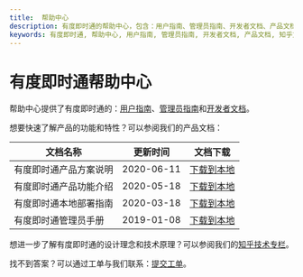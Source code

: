 ```yaml
---
title:  帮助中心
description: 有度即时通的帮助中心，包含：用户指南、管理员指南、开发者文档、产品文档、知乎文档链接等信息
keywords: 有度即时通, 帮助中心, 用户指南, 管理员指南, 开发者文档, 产品文档, 知乎文档
---
```


# 有度即时通帮助中心

帮助中心提供了有度即时通的：[用户指南](./user/)、[管理员指南](./admin/)和[开发者文档](./api/)。

想要快速了解产品的功能和特性？可以参阅我们的产品文档：

| 文档名称               | 更新时间   | 文档下载                                       |
| ---------------------- | ---------- | ---------------------------------------------- |
| 有度即时通产品方案说明 | 2020-06-11 | [下载到本地](./res/youdu-product-overview.pdf) |
| 有度即时通产品功能介绍 | 2020-05-18 | [下载到本地](./res/youdu-product-detail.pdf)   |
| 有度即时通本地部署指南 | 2020-03-18 | [下载到本地](./res/youdu-deploy-guide.pdf)     |
| 有度即时通管理员手册   | 2019-01-08 | [下载到本地](./res/youdu-admin-guide.pdf)      |

想进一步了解有度即时通的设计理念和技术原理？可以参阅我们的[知乎技术专栏](https://www.zhihu.com/people/youdu.im/posts)。

找不到答案？可以通过工单与我们联系：[提交工单](https://youdu.kf5.com/)。